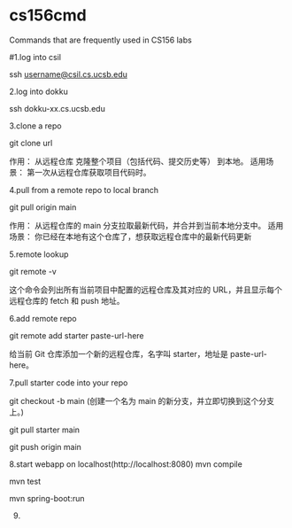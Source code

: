 # cs156cmd
Commands that are frequently used in CS156 labs

#1.log into csil	

ssh username@csil.cs.ucsb.edu

2.log into dokku

ssh dokku-xx.cs.ucsb.edu

3.clone a repo

git clone url  

作用： 从远程仓库 克隆整个项目（包括代码、提交历史等） 到本地。
适用场景： 第一次从远程仓库获取项目代码时。

4.pull from a remote repo to local branch

git pull origin main  

作用： 从远程仓库的 main 分支拉取最新代码，并合并到当前本地分支中。
适用场景： 你已经在本地有这个仓库了，想获取远程仓库中的最新代码更新

5.remote lookup

git remote -v

这个命令会列出所有当前项目中配置的远程仓库及其对应的 URL，并且显示每个远程仓库的 fetch 和 push 地址。

6.add remote repo

git remote add starter paste-url-here

给当前 Git 仓库添加一个新的远程仓库，名字叫 starter，地址是 paste-url-here。

7.pull starter code into your repo

git checkout -b main   (创建一个名为 main 的新分支，并立即切换到这个分支上。)

git pull starter main

git push origin main

8.start webapp on localhost(http://localhost:8080)
mvn compile

mvn test

mvn spring-boot:run

9.

